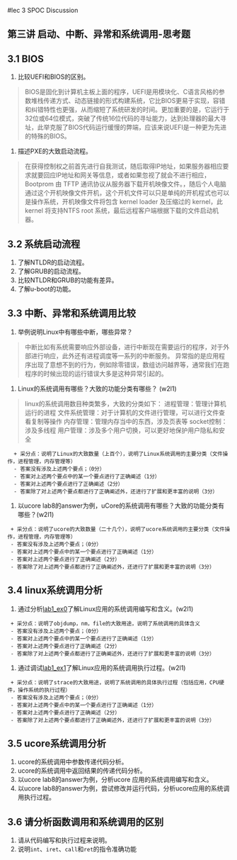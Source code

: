 #lec 3 SPOC Discussion

## 第三讲 启动、中断、异常和系统调用-思考题

## 3.1 BIOS
 1. 比较UEFI和BIOS的区别。
 > BIOS是固化到计算机主板上面的程序，UEFI是用模块化、C语言风格的参数堆栈传递方式、动态链接的形式构建系统，它比BIOS更易于实现，容错和纠错特性也更强，从而缩短了系统研发的时间。更加重要的是，它运行于32位或64位模式，突破了传统16位代码的寻址能力，达到处理器的最大寻址，此举克服了BIOS代码运行缓慢的弊端，应该来说UEFI是一种更为先进的特殊的BIOS。

 1. 描述PXE的大致启动流程。
> 在获得控制权之前首先进行自我测试，随后取得IP地址，如果服务器相应要求就要回应IP地址和网关等信息，或者如果忽视了就会不进行相应，Bootprom 由 TFTP 通讯协议从服务器下载开机映像文件。，随后个人电脑通过这个开机映像文件开机，这个开机文件可以只是单纯的开机程式也可以是操作系统，开机映像文件将包含 kernel loader 及压缩过的 kernel，此 kernel 将支持NTFS root
系统，最后远程客户端根据下载的文件启动机器。

## 3.2 系统启动流程
 1. 了解NTLDR的启动流程。
 1. 了解GRUB的启动流程。
 1. 比较NTLDR和GRUB的功能有差异。
 1. 了解u-boot的功能。

## 3.3 中断、异常和系统调用比较
 1. 举例说明Linux中有哪些中断，哪些异常？
 >中断比如有系统需要响应外部设备，进行中断现在需要运行的程序，对于外部进行响应，此外还有进程调度等一系列的中断服务。
异常指的是应用程序出现了意想不到的行为，例如除零错误，数组访问越界等，通常我们在跑程序的时候出现的运行错误大多是这种异常引起的。
 1. Linux的系统调用有哪些？大致的功能分类有哪些？  (w2l1)
 >linux的系统调用数目种类繁多，大致的分类如下：
进程管理：管理计算机运行的进程
文件系统管理：对于计算机的文件进行管理，可以进行文件查看复制等操作
内存管理：管理内存当中的东西，涉及页表等
socket控制：涉及多线程
用户管理：涉及多个用户切换，可以更好地保护用户隐私和安全

```
  + 采分点：说明了Linux的大致数量（上百个），说明了Linux系统调用的主要分类（文件操作，进程管理，内存管理等）
  - 答案没有涉及上述两个要点；（0分）
  - 答案对上述两个要点中的某一个要点进行了正确阐述（1分）
  - 答案对上述两个要点进行了正确阐述（2分）
  - 答案除了对上述两个要点都进行了正确阐述外，还进行了扩展和更丰富的说明（3分）
 ```
 
 1. 以ucore lab8的answer为例，uCore的系统调用有哪些？大致的功能分类有哪些？(w2l1)
 
 ```
  + 采分点：说明了ucore的大致数量（二十几个），说明了ucore系统调用的主要分类（文件操作，进程管理，内存管理等）
  - 答案没有涉及上述两个要点；（0分）
  - 答案对上述两个要点中的某一个要点进行了正确阐述（1分）
  - 答案对上述两个要点进行了正确阐述（2分）
  - 答案除了对上述两个要点都进行了正确阐述外，还进行了扩展和更丰富的说明（3分）
 ```
 
## 3.4 linux系统调用分析
 1. 通过分析[lab1_ex0](https://github.com/chyyuu/ucore_lab/blob/master/related_info/lab1/lab1-ex0.md)了解Linux应用的系统调用编写和含义。(w2l1)
 

 ```
  + 采分点：说明了objdump，nm，file的大致用途，说明了系统调用的具体含义
  - 答案没有涉及上述两个要点；（0分）
  - 答案对上述两个要点中的某一个要点进行了正确阐述（1分）
  - 答案对上述两个要点进行了正确阐述（2分）
  - 答案除了对上述两个要点都进行了正确阐述外，还进行了扩展和更丰富的说明（3分）
 
 ```
 
 1. 通过调试[lab1_ex1](https://github.com/chyyuu/ucore_lab/blob/master/related_info/lab1/lab1-ex1.md)了解Linux应用的系统调用执行过程。(w2l1)
 

 ```
  + 采分点：说明了strace的大致用途，说明了系统调用的具体执行过程（包括应用，CPU硬件，操作系统的执行过程）
  - 答案没有涉及上述两个要点；（0分）
  - 答案对上述两个要点中的某一个要点进行了正确阐述（1分）
  - 答案对上述两个要点进行了正确阐述（2分）
  - 答案除了对上述两个要点都进行了正确阐述外，还进行了扩展和更丰富的说明（3分）
 ```
 
## 3.5 ucore系统调用分析
 1. ucore的系统调用中参数传递代码分析。
 1. ucore的系统调用中返回结果的传递代码分析。
 1. 以ucore lab8的answer为例，分析ucore 应用的系统调用编写和含义。
 1. 以ucore lab8的answer为例，尝试修改并运行代码，分析ucore应用的系统调用执行过程。
 
## 3.6 请分析函数调用和系统调用的区别
 1. 请从代码编写和执行过程来说明。
   1. 说明`int`、`iret`、`call`和`ret`的指令准确功能
 

